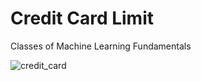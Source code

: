# Credit Card Limit
Classes of Machine Learning Fundamentals


![credit_card](https://user-images.githubusercontent.com/97919969/213921264-e0786d99-81ac-42c8-903f-016a6b4b4e2f.png)
